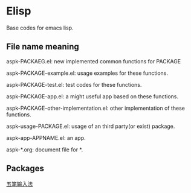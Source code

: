 # Elisp
Base codes for emacs lisp.

## File name meaning
aspk-PACKAEG.el: new implemented common functions for PACKAGE

aspk-PACKAGE-example.el: usage examples for these functions.

aspk-PACKAGE-test.el: test codes for these functions.

aspk-PACKAGE-app.el: a might useful app based on these functions.

aspk-PACKAGE-other-implementation.el: other implementation of these functions.

aspk-usage-PACKAGE.el: usage of an third party(or exist) package.

aspk-app-APPNAME.el: an app.

aspk-*.org: document file for *.

## Packages
[五笔输入法](./aspk-app-wubi.org)